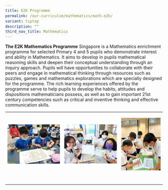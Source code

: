 ```yaml
---
title: E2K Programme
permalink: /our-curriculum/mathematics/math-e2k/
variant: tiptap
description: ""
third_nav_title: Mathematics
---
```

<p><strong>The E2K Mathematics Programme</strong> Singapore is a Mathematics enrichment programme for selected Primary 4 and 5 pupils who demonstrate interest and ability in Mathematics. It aims to develop in pupils mathematical reasoning skills and deepen their conceptual understanding through an inquiry approach. Pupils will have opportunities to collaborate with their peers and engage in mathematical thinking through resources such as puzzles, games and mathematics explorations which are specially designed for the programme. The rich learning experiences offered by the programme serve to help pupils to develop the habits, attitudes and dispositions mathematicians possess, as well as to gain important 21st century competencies such as critical and inventive thinking and effective communication skills.</p><table><tbody><tr><th rowspan="1" colspan="1"><p></p><div class="isomer-image-wrapper"><img style="width: 100%" height="auto" width="100%" alt="" src="/images/Maths/maths 9.jpg"></div></th><th rowspan="1" colspan="1"><p></p><div class="isomer-image-wrapper"><img style="width: 100%" height="auto" width="100%" alt="" src="/images/Maths/maths 4.jpg"></div></th><th rowspan="1" colspan="1"><p></p><div class="isomer-image-wrapper"><img style="width: 100%" height="auto" width="100%" alt="" src="/images/Maths/maths 11.jpg"></div></th></tr><tr><td rowspan="1" colspan="1"><p></p></td><td rowspan="1" colspan="1"><p></p></td><td rowspan="1" colspan="1"><p></p></td></tr><tr><td rowspan="1" colspan="1"><p></p></td><td rowspan="1" colspan="1"><p></p></td><td rowspan="1" colspan="1"><p></p></td></tr></tbody></table><p></p>